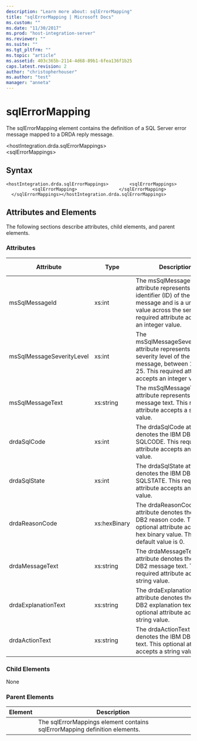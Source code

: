 ```yaml
---
description: "Learn more about: sqlErrorMapping"
title: "sqlErrorMapping | Microsoft Docs"
ms.custom: ""
ms.date: "11/30/2017"
ms.prod: "host-integration-server"
ms.reviewer: ""
ms.suite: ""
ms.tgt_pltfrm: ""
ms.topic: "article"
ms.assetid: 403c365b-2114-4d68-89b1-6fea136f1b25
caps.latest.revision: 2
author: "christopherhouser"
ms.author: "test"
manager: "anneta"
---
```

# sqlErrorMapping
The sqlErrorMapping element contains the definition of a SQL Server error message mapped to a DRDA reply message.  
  
 \<hostIntegration.drda.sqlErrorMappings>  
\<sqlErrorMappings>  
  
## Syntax  
  
```  
<hostIntegration.drda.sqlErrorMappings>        <sqlErrorMappings>                <sqlErrorMapping>                </sqlErrorMapping>        </sqlErrorMappings></hostIntegration.drda.sqlErrorMappings>  
```  
  
## Attributes and Elements  
 The following sections describe attributes, child elements, and parent elements.  
  
### Attributes  
  
|Attribute|Type|Description|Required|Default Value|  
|---------------|----------|-----------------|--------------|-------------------|  
|msSqlMessageId|xs:int|The msSqlMessageId attribute represents the identifier (ID) of the message and is a unique value across the server. This required attribute accepts an integer value.|true|n/a|  
|msSqlMessageSeverityLevel|xs:int|The msSqlMessageSeverityLevel attribute represents the severity level of the message, between 1 and 25. This required attribute accepts an integer value.|true|n/a|  
|msSqlMessageText|xs:string|The msSqlMessageText attribute represents the message text. This required attribute accepts a string value.|true|n/a|  
|drdaSqlCode|xs:int|The drdaSqlCode attribute denotes the IBM DB2 SQLCODE. This required attribute accepts an integer value.|true|n/a|  
|drdaSqlState|xs:int|The drdaSqlState attribute denotes the IBM DB2 SQLSTATE. This required attribute accepts an integer value.|true|n/a|  
|drdaReasonCode|xs:hexBinary|The drdaReasonCode attribute denotes the IBM DB2 reason code. This optional attribute accepts a hex binary value. The default value is 0.|false|n/a|  
|drdaMessageText|xs:string|The drdaMessageText attribute denotes the IBM DB2 message text. This required attribute accepts a string value.|true|n/a|  
|drdaExplanationText|xs:string|The drdaExplanationText attribute denotes the IBM DB2 explanation text. This optional attribute accepts a string value.|false|n/a|  
|drdaActionText|xs:string|The drdaActionText attribute denotes the IBM DB2 action text. This optional attribute accepts a string value.|false|n/a|  
  
### Child Elements  
 None  
  
### Parent Elements  
  
|Element|Description|  
|-------------|-----------------|  
||The sqlErrorMappings element contains sqlErrorMapping definition elements.|

